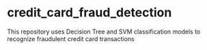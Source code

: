 # credit_card_fraud_detection
This repository uses Decision Tree and SVM classification models to recognize fraudulent credit card transactions
